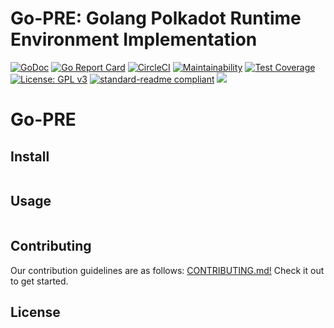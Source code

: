 # Go-PRE: Golang Polkadot Runtime Environment Implementation 

[![GoDoc](https://godoc.org/github.com/ChainSafeSystems/go-pre?status.svg)](https://godoc.org/github.com/ChainSafeSystems/go-pre)
[![Go Report Card](https://goreportcard.com/badge/github.com/ChainSafeSystems/go-pre)](https://goreportcard.com/report/github.com/ChainSafeSystems/go-pre)
[![CircleCI](https://circleci.com/gh/ChainSafeSystems/go-pre.svg?style=svg)](https://circleci.com/gh/ChainSafeSystems/go-pre)
[![Maintainability](https://api.codeclimate.com/v1/badges/ca3f8ff03a0a9e1cac20/maintainability)](https://codeclimate.com/github/ChainSafeSystems/go-pre/maintainability)
[![Test Coverage](https://api.codeclimate.com/v1/badges/ca3f8ff03a0a9e1cac20/test_coverage)](https://codeclimate.com/github/ChainSafeSystems/go-pre/test_coverage)
[![License: GPL v3](https://img.shields.io/badge/License-GPLv3-blue.svg)](https://www.gnu.org/licenses/gpl-3.0)
[![standard-readme compliant](https://img.shields.io/badge/readme%20style-standard-brightgreen.svg?style=flat-square)](https://github.com/RichardLitt/standard-readme)
[![](https://img.shields.io/twitter/follow/espadrine.svg?label=Follow&style=social)](https://twitter.com/chainsafeth)

# Go-PRE



## Install

```
```

## Usage

```
```

## Contributing


Our contribution guidelines are as follows: [CONTRIBUTING.md!]() Check it out to get started.

## License



